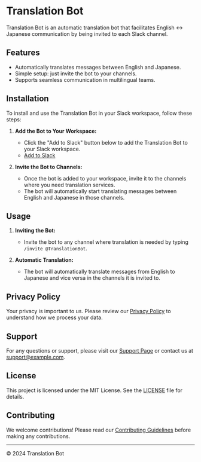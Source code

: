 # Translation Bot

Translation Bot is an automatic translation bot that facilitates English ↔︎ Japanese communication by being invited to each Slack channel.

## Features

- Automatically translates messages between English and Japanese.
- Simple setup: just invite the bot to your channels.
- Supports seamless communication in multilingual teams.

## Installation

To install and use the Translation Bot in your Slack workspace, follow these steps:

1. **Add the Bot to Your Workspace:**
   - Click the "Add to Slack" button below to add the Translation Bot to your Slack workspace.
   - [Add to Slack](https://slack.com/oauth/v2/authorize?client_id=YOUR_CLIENT_ID&scope=YOUR_SCOPES&redirect_uri=YOUR_REDIRECT_URI)

2. **Invite the Bot to Channels:**
   - Once the bot is added to your workspace, invite it to the channels where you need translation services.
   - The bot will automatically start translating messages between English and Japanese in those channels.

## Usage

1. **Inviting the Bot:**
   - Invite the bot to any channel where translation is needed by typing `/invite @TranslationBot`.

2. **Automatic Translation:**
   - The bot will automatically translate messages from English to Japanese and vice versa in the channels it is invited to.

## Privacy Policy

Your privacy is important to us. Please review our [Privacy Policy](privacy_policy.html) to understand how we process your data.

## Support

For any questions or support, please visit our [Support Page](support.html) or contact us at [support@example.com](mailto:support@example.com).

## License

This project is licensed under the MIT License. See the [LICENSE](LICENSE) file for details.

## Contributing

We welcome contributions! Please read our [Contributing Guidelines](CONTRIBUTING.md) before making any contributions.

---

© 2024 Translation Bot

